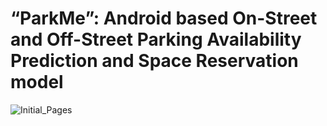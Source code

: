 # “ParkMe”: Android based On-Street and Off-Street Parking Availability Prediction and Space Reservation model

![Initial_Pages](https://user-images.githubusercontent.com/26058164/215012509-fb353c01-a5d0-4140-8833-a900c45c9c7a.jpg)
